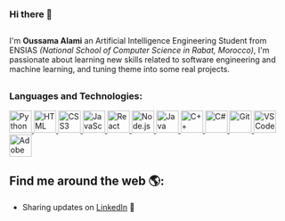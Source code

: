 ### Hi there 👋

##
I'm **Oussama Alami** an Artificial Intelligence Engineering Student from ENSIAS <i>(National School of Computer Science in Rabat, Morocco)</i>, I'm passionate about learning new skills related to software engineering and machine learning, and tuning theme into some real projects.
##

### **Languages and Technologies:**
<p float="left">
 <a href="https://www.python.org/">
<img alt="Python" src="https://devstickers.com/assets/img/pro/p3jo.png" width="40">
  </a>
 <a href="https://en.wikipedia.org/wiki/HTML">
<img alt="HTML" src="https://devstickers.com/assets/img/pro/iqm9.png" width="40">
  </a>
 <a href="https://en.wikipedia.org/wiki/CSS">
<img alt="CSS3" src="https://devstickers.com/assets/img/pro/8pnd.png" width="40">
  </a>
 <a href="https://en.wikipedia.org/wiki/JavaScript">
<img alt="JavaScript" src="https://devstickers.com/assets/img/pro/i4eg.png" width="40">
  </a>
 <a href="https://reactjs.org/">
<img alt="React" src="https://devstickers.com/assets/img/pro/z392.png" width="40">
  </a>
 <a href="https://nodejs.org/en/">
<img alt="Node.js" src="https://devstickers.com/assets/img/pro/iuw5.png" width="40">
  </a>
 <a href="https://www.java.com/">
<img alt="Java" src="https://devstickers.com/assets/img/pro/7kaq.png" width="40">
  </a>
 <a href="https://en.wikipedia.org/wiki/CPP">
<img alt="C++" src="https://devstickers.com/assets/img/pro/35k9.png" width="40">
  </a>
 <a href="https://en.wikipedia.org/wiki/C_Sharp_(programming_language)">
<img alt="C#" src="https://devstickers.com/assets/img/pro/2p4i.png" width="40">
  </a>
 <a href="https://git-scm.com/">
<img alt="Git" src="https://devstickers.com/assets/img/pro/apiv.png" width="40">
  </a>
 <a href="https://code.visualstudio.com/">
<img alt="VS Code" src="https://devstickers.com/assets/img/pro/saxu.png" width="40">
  </a>
 <a href="https://www.adobe.com/products/photoshop.html">
<img alt="Adobe Photoshop" src="https://devstickers.com/assets/img/pro/k176.png" width="40">
  </a>
</p>

##
## Find me around the web 🌎:
- Sharing updates on <a href="https://www.linkedin.com/in/oussama2ia/">LinkedIn</a> 💼
##
